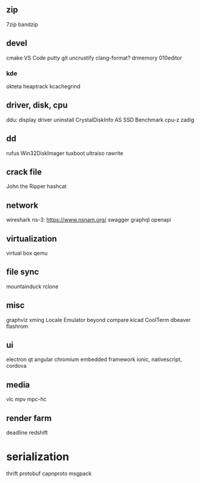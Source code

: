 ## zip

7zip
bandzip

## devel

cmake
VS Code
putty
git
uncrustify clang-format?
drmemory
010editor

### kde

okteta
heaptrack
kcachegrind

## driver, disk, cpu

ddu: display driver uninstall
CrystalDiskInfo
AS SSD Benchmark
cpu-z
zadig

## dd

rufus
Win32DiskImager
tuxboot
ultraiso
rawrite

## crack file

John the Ripper
hashcat

## network

wireshark
ns-3: https://www.nsnam.org/
swagger
graphql
openapi

## virtualization

virtual box
qemu

## file sync

mountainduck
rclone

## misc

graphviz
xming
Locale Emulator
beyond compare
kicad
CoolTerm
dbeaver
flashrom

## ui

electron
qt
angular
chromium embedded framework
ionic, nativescript, cordova

## media

vlc
mpv
mpc-hc

## render farm

deadline
redshift

# serialization

thrift
protobuf
capnproto
msgpack
